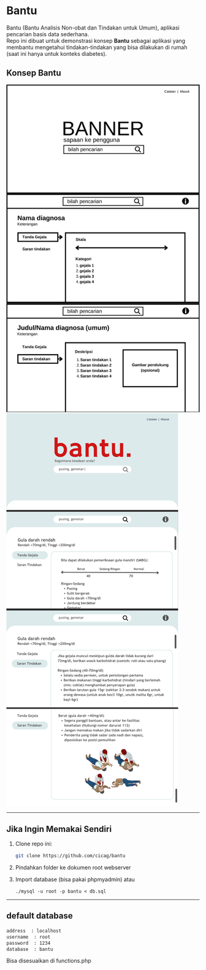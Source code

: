 # Bantu
Bantu (Bantu Analisis Non-obat dan Tindakan untuk Umum), aplikasi pencarian basis data sederhana.  
Repo ini dibuat untuk demonstrasi konsep **Bantu** sebagai aplikasi yang membantu mengetahui tindakan-tindakan yang bisa dilakukan di rumah (saat ini hanya untuk konteks diabetes).

## Konsep Bantu
![Gambar 1](images/1.png)  
![Gambar 2](images/2.png)

---

## Jika Ingin Memakai Sendiri
1. Clone repo ini:
   
   ```bash
   git clone https://github.com/cicag/bantu
   ```
3. Pindahkan folder ke dokumen root webserver
4. Import database (bisa pakai phpmyadmin) atau
   
   ```
   ./mysql -u root -p bantu < db.sql
   ```
---
## default database
```
address  : localhost
username  : root
password  : 1234
database  : bantu
```
Bisa disesuaikan di functions.php
